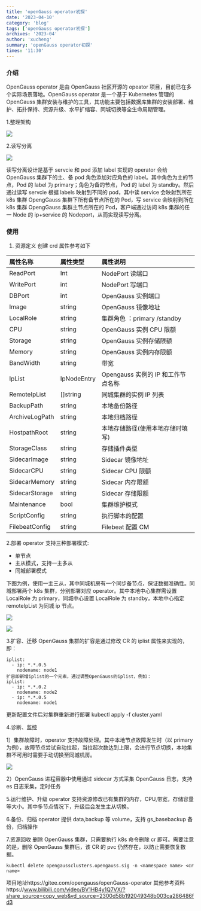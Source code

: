 ```yaml
---
title: 'openGauss operator初探'
date: '2023-04-10'
category: 'blog'
tags: ['openGauss operator初探']
archives: '2023-04'
author: 'xucheng'
summary: 'openGauss operator初探'
times: '11:30'
---
```


### 介绍

OpenGauss operator 是由 OpenGauss 社区开源的 opeator 项目，目前已在多个实际场景落地。OpenGauss operator 是一个基于 Kubernetes 管理的 OpenGauss 集群安装与维护的工具，其功能主要包括数据库集群的安装部署、维护、拓扑保持、资源升级、水平扩缩容、同城切换等全生命周期管理。

1.整理架构

![](./images/architecture.png)

2.读写分离

![](./images/rwseperate.png)

读写分离设计是基于 servcie 和 pod 添加 label 实现的 operator 会给 OpenGauss 集群下的主、备 pod 角色添加对应角色的 label。其中角色为主的节点，Pod 的 label 为 primary；角色为备的节点，Pod 的 label 为 standby。然后通过读写 servcie 根据 labels 映射到不同的 pod，其中读 service 会映射到所在 k8s 集群 OpengGauss 集群下所有备节点所在的 Pod，写 service 会映射到所在 k8s 集群 OpengGauss 集群主节点所在的 Pod，客户端通过访问 k8s 集群的任一 Node 的 ip+service 的 Nodeport，从而实现读写分离。

### 使用

1. 资源定义
   创建 crd 属性参考如下

| 属性名称       | 属性类型    | 属性说明                           |
| :------------- | :---------- | :--------------------------------- |
| ReadPort       | Int         | NodePort 读端口                    |
| WritePort      | int         | NodePort 写端口                    |
| DBPort         | int         | OpenGauss 实例端口                 |
| Image          | string      | OpenGauss 镜像地址                 |
| LocalRole      | string      | 集群角色 ：primary /standby        |
| CPU            | string      | OpenGauss 实例 CPU 限额            |
| Storage        | string      | OpenGauss 实例存储限额             |
| Memory         | string      | OpenGauss 实例内存限额             |
| BandWidth      | string      | 带宽                               |
| IpList         | IpNodeEntry | Opengauss 实例的 IP 和工作节点名称 |
| RemoteIpList   | \[]string   | 同城集群的实例 IP 列表             |
| BackupPath     | string      | 本地备份路径                       |
| ArchiveLogPath | string      | 本地归档路径                       |
| HostpathRoot   | string      | 本地存储路径(使用本地存储时填写)   |
| StorageClass   | string      | 存储插件类型                       |
| SidecarImage   | string      | Sidecar 镜像地址                   |
| SidecarCPU     | string      | Sidecar CPU 限额                   |
| SidecarMemory  | string      | Sidecar 内存限额                   |
| SidecarStorage | string      | Sidecar 存储限额                   |
| Maintenance    | bool        | 集群维护模式                       |
| ScriptConfig   | string      | 执行脚本的配置                     |
| FilebeatConfig | string      | Filebeat 配置 CM                   |

2.部署
operator 支持三种部署模式:

- 单节点
- 主从模式，支持一主多从
- 同城部署模式

下图为例，使用一主三从，其中同城机房有一个同步备节点，保证数据准确性。同城部署两个 k8s 集群，分别部署对应 operator。其中本地中心集群需设置 LocalRole 为 primary，同城中心设置 LocalRole 为 standby，本地中心指定 remoteIpList 为同城 ip 节点。

![](./images/ha.png)

![](./images/k8s_ha.png)

3.扩容、迁移
OpenGauss 集群的扩容是通过修改 CR 的 iplist 属性来实现的，即：

```
iplist:
  - ip: *.*.0.5
    nodename: node1
扩容即新增iplist的一个元素，通过调整OpenGauss的iplist，例如：
iplist:
  - ip: *.*.0.2
    nodename: node2
  - ip: *.*.0.5
    nodename: node1
```

更新配置文件后对集群重新进行部署
kubectl apply -f cluster.yaml

4.诊断、监控

1）集群故障时，operator 支持故障处理。其中本地节点故障发生时（以 primary 为例），故障节点尝试自动拉起，当拉起次数达到上限，会进行节点切换，本地集群不可用时需要手动切换至同城机房。

![](./images/arbitrate.png)

2）OpenGauss 进程容器中使用通过 sidecar 方式采集 OpenGauss 日志，支持 es 日志采集，定时任务

5.运行维护、升级
operator 支持资源修改已有集群的内存，CPU,带宽，存储容量等大小。其中多节点情况下，升级后会发生主从切换。

6.备份、归档
operator 提供 data,backup 等 volume，支持 gs_basebackup 备份，归档操作

7.资源回收
删除 OpenGauss 集群，只需要执行 k8s 命令删除 cr 即可。需要注意的是，删除 OpenGauss 集群后，该 CR 的 pvc 仍然存在，以防止需要恢复数据。

`kubectl delete opengaussclusters.opengauss.sig -n <namespace name> <cr name>`

项目地址https://gitee.com/opengauss/openGauss-operator
其他参考资料https://www.bilibili.com/video/BV1HB4y1Q7VX/?share_source=copy_web&vd_source=2300d58b192049348b003ca286486fd3
